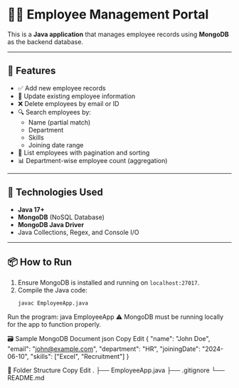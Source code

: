 # 🧑‍💼 Employee Management Portal 

This is a **Java application** that manages employee records using **MongoDB** as the backend database.

---

## 🚀 Features

- ✅ Add new employee records
- 📝 Update existing employee information
- ❌ Delete employees by email or ID
- 🔍 Search employees by:
  - Name (partial match)
  - Department
  - Skills
  - Joining date range
- 📄 List employees with pagination and sorting
- 📊 Department-wise employee count (aggregation)

---

## 💾 Technologies Used

- **Java 17+**
- **MongoDB** (NoSQL Database)
- **MongoDB Java Driver**
- Java Collections, Regex, and Console I/O

---

## 📦 How to Run

1. Ensure MongoDB is installed and running on `localhost:27017`.
2. Compile the Java code:
   ```bash
   javac EmployeeApp.java
   
Run the program:
java EmployeeApp
⚠️ MongoDB must be running locally for the app to function properly.

🗃️ Sample MongoDB Document
json
Copy
Edit
{
  "name": "John Doe",
  "email": "john@example.com",
  "department": "HR",
  "joiningDate": "2024-06-10",
  "skills": ["Excel", "Recruitment"]
}

📂 Folder Structure
Copy
Edit
.
├── EmployeeApp.java
├── .gitignore
└── README.md


